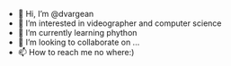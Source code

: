 - 👋 Hi, I’m @dvargean
- 👀 I’m interested in videographer and computer science
- 🌱 I’m currently learning phython
- 💞️ I’m looking to collaborate on ...
- 📫 How to reach me no where:)

<!---
dvargean/dvargean is a ✨ special ✨ repository because its `README.md` (this file) appears on your GitHub profile.
You can click the Preview link to take a look at your changes.
--->
